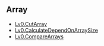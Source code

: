 ## Array
- [Lv0.CutArray](https://school.programmers.co.kr/learn/courses/30/lessons/120913)
- [Lv0.CalculateDependOnArraySize](https://school.programmers.co.kr/learn/courses/30/lessons/181854)
- [Lv0.CompareArrays](https://school.programmers.co.kr/learn/courses/30/lessons/181856)